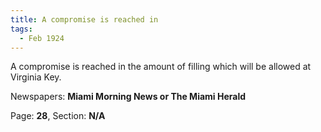 ```yaml
---  
title: A compromise is reached in  
tags:  
  - Feb 1924  
---  
```

  
A compromise is reached in the amount of filling which will be allowed at Virginia Key.  
  
Newspapers: **Miami Morning News or The Miami Herald**  
  
Page: **28**, Section: **N/A** 
